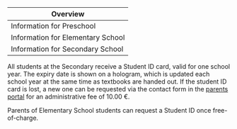 | Overview |
| --- |
| Information for Preschool | no |
| Information for Elementary School | yes |
| Information for Secondary School | yes |

All students at the Secondary receive a Student ID card, valid for one school year. The expiry date is shown on a hologram, which is updated each school year at the same time as textbooks are handed out. If the student ID card is lost, a new one can be requested via the contact form in the [parents portal](https://www.accadis-isb.eu/isb-anfragen-inquiries) for an administrative fee of 10.00 €.

Parents of Elementary School students can request a Student ID once free-of-charge.